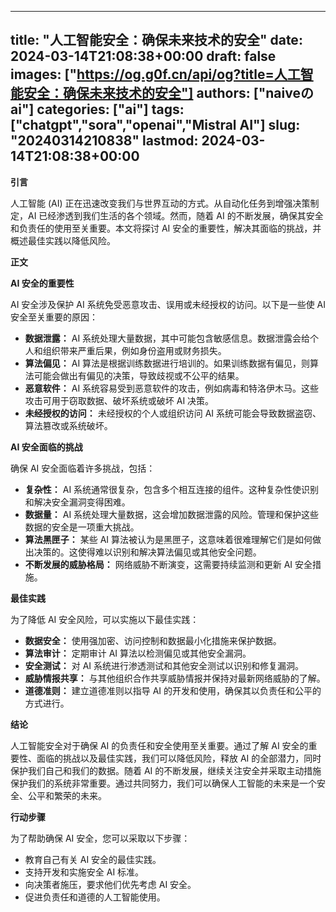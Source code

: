 
---
title: "人工智能安全：确保未来技术的安全"
date: 2024-03-14T21:08:38+00:00
draft: false
images: ["https://og.g0f.cn/api/og?title=人工智能安全：确保未来技术的安全"]
authors: ["naiveのai"]
categories: ["ai"]
tags: ["chatgpt","sora","openai","Mistral AI"]
slug: "20240314210838"
lastmod: 2024-03-14T21:08:38+00:00
---
**引言**

人工智能 (AI) 正在迅速改变我们与世界互动的方式。从自动化任务到增强决策制定，AI 已经渗透到我们生活的各个领域。然而，随着 AI 的不断发展，确保其安全和负责任的使用至关重要。本文将探讨 AI 安全的重要性，解决其面临的挑战，并概述最佳实践以降低风险。

**正文**

**AI 安全的重要性**

AI 安全涉及保护 AI 系统免受恶意攻击、误用或未经授权的访问。以下是一些使 AI 安全至关重要的原因：

- **数据泄露：** AI 系统处理大量数据，其中可能包含敏感信息。数据泄露会给个人和组织带来严重后果，例如身份盗用或财务损失。
- **算法偏见：** AI 算法是根据训练数据进行培训的。如果训练数据有偏见，则算法可能会做出有偏见的决策，导致歧视或不公平的结果。
- **恶意软件：** AI 系统容易受到恶意软件的攻击，例如病毒和特洛伊木马。这些攻击可用于窃取数据、破坏系统或破坏 AI 决策。
- **未经授权的访问：** 未经授权的个人或组织访问 AI 系统可能会导致数据盗窃、算法篡改或系统破坏。

**AI 安全面临的挑战**

确保 AI 安全面临着许多挑战，包括：

- **复杂性：** AI 系统通常很复杂，包含多个相互连接的组件。这种复杂性使识别和解决安全漏洞变得困难。
- **数据量：** AI 系统处理大量数据，这会增加数据泄露的风险。管理和保护这些数据的安全是一项重大挑战。
- **算法黑匣子：** 某些 AI 算法被认为是黑匣子，这意味着很难理解它们是如何做出决策的。这使得难以识别和解决算法偏见或其他安全问题。
- **不断发展的威胁格局：** 网络威胁不断演变，这需要持续监测和更新 AI 安全措施。

**最佳实践**

为了降低 AI 安全风险，可以实施以下最佳实践：

- **数据安全：** 使用强加密、访问控制和数据最小化措施来保护数据。
- **算法审计：** 定期审计 AI 算法以检测偏见或其他安全漏洞。
- **安全测试：** 对 AI 系统进行渗透测试和其他安全测试以识别和修复漏洞。
- **威胁情报共享：** 与其他组织合作共享威胁情报并保持对最新网络威胁的了解。
- **道德准则：** 建立道德准则以指导 AI 的开发和使用，确保其以负责任和公平的方式进行。

**结论**

人工智能安全对于确保 AI 的负责任和安全使用至关重要。通过了解 AI 安全的重要性、面临的挑战以及最佳实践，我们可以降低风险，释放 AI 的全部潜力，同时保护我们自己和我们的数据。随着 AI 的不断发展，继续关注安全并采取主动措施保护我们的系统非常重要。通过共同努力，我们可以确保人工智能的未来是一个安全、公平和繁荣的未来。

**行动步骤**

为了帮助确保 AI 安全，您可以采取以下步骤：

- 教育自己有关 AI 安全的最佳实践。
- 支持开发和实施安全 AI 标准。
- 向决策者施压，要求他们优先考虑 AI 安全。
- 促进负责任和道德的人工智能使用。